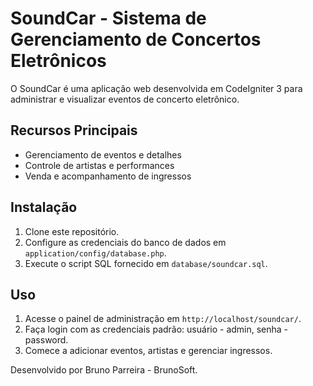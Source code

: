# SoundCar - Sistema de Gerenciamento de Concertos Eletrônicos

O SoundCar é uma aplicação web desenvolvida em CodeIgniter 3 para administrar e visualizar eventos de concerto eletrônico.

## Recursos Principais

- Gerenciamento de eventos e detalhes
- Controle de artistas e performances
- Venda e acompanhamento de ingressos

## Instalação

1. Clone este repositório.
2. Configure as credenciais do banco de dados em `application/config/database.php`.
3. Execute o script SQL fornecido em `database/soundcar.sql`.

## Uso

1. Acesse o painel de administração em `http://localhost/soundcar/`.
2. Faça login com as credenciais padrão: usuário - admin, senha - password.
3. Comece a adicionar eventos, artistas e gerenciar ingressos.

Desenvolvido por Bruno Parreira - BrunoSoft.
